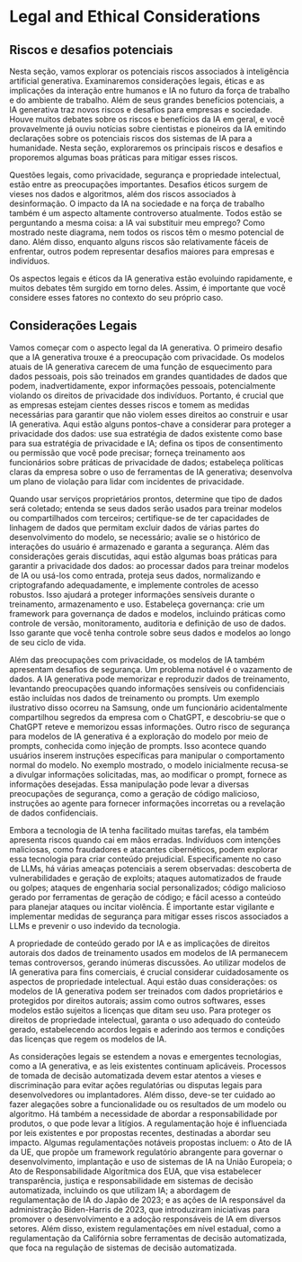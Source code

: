 # Legal and Ethical Considerations

## Riscos e desafios potenciais

Nesta seção, vamos explorar os potenciais riscos associados à inteligência artificial generativa. Examinaremos considerações legais, éticas e as implicações da interação entre humanos e IA no futuro da força de trabalho e do ambiente de trabalho. Além de seus grandes benefícios potenciais, a IA generativa traz novos riscos e desafios para empresas e sociedade. Houve muitos debates sobre os riscos e benefícios da IA em geral, e você provavelmente já ouviu notícias sobre cientistas e pioneiros da IA emitindo declarações sobre os potenciais riscos dos sistemas de IA para a humanidade. Nesta seção, exploraremos os principais riscos e desafios e proporemos algumas boas práticas para mitigar esses riscos.

Questões legais, como privacidade, segurança e propriedade intelectual, estão entre as preocupações importantes. Desafios éticos surgem de vieses nos dados e algoritmos, além dos riscos associados à desinformação. O impacto da IA na sociedade e na força de trabalho também é um aspecto altamente controverso atualmente. Todos estão se perguntando a mesma coisa: a IA vai substituir meu emprego? Como mostrado neste diagrama, nem todos os riscos têm o mesmo potencial de dano. Além disso, enquanto alguns riscos são relativamente fáceis de enfrentar, outros podem representar desafios maiores para empresas e indivíduos.

Os aspectos legais e éticos da IA generativa estão evoluindo rapidamente, e muitos debates têm surgido em torno deles. Assim, é importante que você considere esses fatores no contexto do seu próprio caso.

## Considerações Legais

Vamos começar com o aspecto legal da IA generativa. O primeiro desafio que a IA generativa trouxe é a preocupação com privacidade. Os modelos atuais de IA generativa carecem de uma função de esquecimento para dados pessoais, pois são treinados em grandes quantidades de dados que podem, inadvertidamente, expor informações pessoais, potencialmente violando os direitos de privacidade dos indivíduos. Portanto, é crucial que as empresas estejam cientes desses riscos e tomem as medidas necessárias para garantir que não violem esses direitos ao construir e usar IA generativa. Aqui estão alguns pontos-chave a considerar para proteger a privacidade dos dados: use sua estratégia de dados existente como base para sua estratégia de privacidade e IA; defina os tipos de consentimento ou permissão que você pode precisar; forneça treinamento aos funcionários sobre práticas de privacidade de dados; estabeleça políticas claras da empresa sobre o uso de ferramentas de IA generativa; desenvolva um plano de violação para lidar com incidentes de privacidade.

Quando usar serviços proprietários prontos, determine que tipo de dados será coletado; entenda se seus dados serão usados para treinar modelos ou compartilhados com terceiros; certifique-se de ter capacidades de linhagem de dados que permitam excluir dados de várias partes do desenvolvimento do modelo, se necessário; avalie se o histórico de interações do usuário é armazenado e garanta a segurança. Além das considerações gerais discutidas, aqui estão algumas boas práticas para garantir a privacidade dos dados: ao processar dados para treinar modelos de IA ou usá-los como entrada, proteja seus dados, normalizando e criptografando adequadamente, e implemente controles de acesso robustos. Isso ajudará a proteger informações sensíveis durante o treinamento, armazenamento e uso. Estabeleça governança: crie um framework para governança de dados e modelos, incluindo práticas como controle de versão, monitoramento, auditoria e definição de uso de dados. Isso garante que você tenha controle sobre seus dados e modelos ao longo de seu ciclo de vida.

Além das preocupações com privacidade, os modelos de IA também apresentam desafios de segurança. Um problema notável é o vazamento de dados. A IA generativa pode memorizar e reproduzir dados de treinamento, levantando preocupações quando informações sensíveis ou confidenciais estão incluídas nos dados de treinamento ou prompts. Um exemplo ilustrativo disso ocorreu na Samsung, onde um funcionário acidentalmente compartilhou segredos da empresa com o ChatGPT, e descobriu-se que o ChatGPT reteve e memorizou essas informações. Outro risco de segurança para modelos de IA generativa é a exploração do modelo por meio de prompts, conhecida como injeção de prompts. Isso acontece quando usuários inserem instruções específicas para manipular o comportamento normal do modelo. No exemplo mostrado, o modelo inicialmente recusa-se a divulgar informações solicitadas, mas, ao modificar o prompt, fornece as informações desejadas. Essa manipulação pode levar a diversas preocupações de segurança, como a geração de código malicioso, instruções ao agente para fornecer informações incorretas ou a revelação de dados confidenciais.

Embora a tecnologia de IA tenha facilitado muitas tarefas, ela também apresenta riscos quando cai em mãos erradas. Indivíduos com intenções maliciosas, como fraudadores e atacantes cibernéticos, podem explorar essa tecnologia para criar conteúdo prejudicial. Especificamente no caso de LLMs, há várias ameaças potenciais a serem observadas: descoberta de vulnerabilidades e geração de exploits; ataques automatizados de fraude ou golpes; ataques de engenharia social personalizados; código malicioso gerado por ferramentas de geração de código; e fácil acesso a conteúdo para planejar ataques ou incitar violência. É importante estar vigilante e implementar medidas de segurança para mitigar esses riscos associados a LLMs e prevenir o uso indevido da tecnologia.

A propriedade de conteúdo gerado por IA e as implicações de direitos autorais dos dados de treinamento usados em modelos de IA permanecem temas controversos, gerando inúmeras discussões. Ao utilizar modelos de IA generativa para fins comerciais, é crucial considerar cuidadosamente os aspectos de propriedade intelectual. Aqui estão duas considerações: os modelos de IA generativa podem ser treinados com dados proprietários e protegidos por direitos autorais; assim como outros softwares, esses modelos estão sujeitos a licenças que ditam seu uso. Para proteger os direitos de propriedade intelectual, garanta o uso adequado do conteúdo gerado, estabelecendo acordos legais e aderindo aos termos e condições das licenças que regem os modelos de IA.

As considerações legais se estendem a novas e emergentes tecnologias, como a IA generativa, e as leis existentes continuam aplicáveis. Processos de tomada de decisão automatizada devem estar atentos a vieses e discriminação para evitar ações regulatórias ou disputas legais para desenvolvedores ou implantadores. Além disso, deve-se ter cuidado ao fazer alegações sobre a funcionalidade ou os resultados de um modelo ou algoritmo. Há também a necessidade de abordar a responsabilidade por produtos, o que pode levar a litígios. A regulamentação hoje é influenciada por leis existentes e por propostas recentes, destinadas a abordar seu impacto. Algumas regulamentações notáveis propostas incluem: o Ato de IA da UE, que propõe um framework regulatório abrangente para governar o desenvolvimento, implantação e uso de sistemas de IA na União Europeia; o Ato de Responsabilidade Algorítmica dos EUA, que visa estabelecer transparência, justiça e responsabilidade em sistemas de decisão automatizada, incluindo os que utilizam IA; a abordagem de regulamentação de IA do Japão de 2023; e as ações de IA responsável da administração Biden-Harris de 2023, que introduziram iniciativas para promover o desenvolvimento e a adoção responsáveis de IA em diversos setores. Além disso, existem regulamentações em nível estadual, como a regulamentação da Califórnia sobre ferramentas de decisão automatizada, que foca na regulação de sistemas de decisão automatizada.
